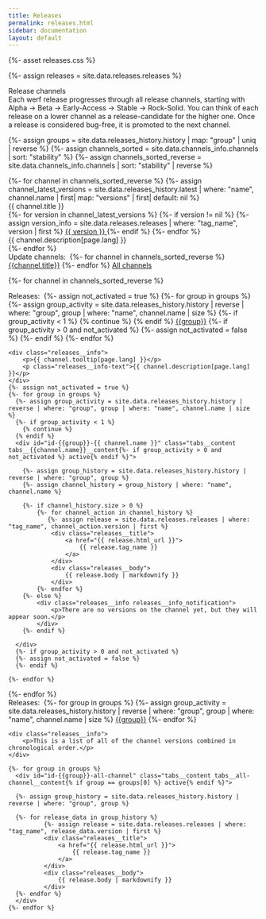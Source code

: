 ```yaml
---
title: Releases
permalink: releases.html
sidebar: documentation
layout: default
---
```


{%- asset releases.css %}

{%- assign releases = site.data.releases.releases %}

<div class="page__container page_releases">

<div class="releases__block-title">
    Release channels
</div>

<!-- Releases description -->
<div class="releases__info">
    Each werf release progresses through all release channels, starting with Alpha → Beta → Early-Access → Stable → Rock-Solid. You can think of each release on a lower channel as a release-candidate for the higher one. Once a release is considered bug-free, it is promoted to the next channel.
</div>

{%- assign groups = site.data.releases_history.history | map: "group" | uniq | reverse %}
{%- assign channels_sorted = site.data.channels_info.channels | sort: "stability" %}
{%- assign channels_sorted_reverse = site.data.channels_info.channels | sort: "stability" | reverse  %}

<div class="releases__menu">
{%- for channel in channels_sorted_reverse %}
{%- assign channel_latest_versions = site.data.releases_history.latest | where: "name",  channel.name | first| map: "versions" | first| default: nil %}
    <div class="releases__menu-item">
        <div class="releases__menu-item-header">            
            <div class="releases__menu-item-title">
                {{ channel.title }}
            </div>
            <div class="releases__menu-item-versions">
            {%- for version in channel_latest_versions %}
            {%- if version != nil  %}
            {%- assign version_info = site.data.releases.releases | where: "tag_name", version | first %}
                <a href="{{ version_info.html_url }}" class="releases__btn">
                {{ version }}
                </a>
            {%- endif %}
            {%- endfor %}
            </div>
        </div>        
        <div class="releases__menu-item-description">
            {{ channel.description[page.lang] }}
        </div>
    </div>
{%- endfor %}
</div>

<div class="tabs releases__block-title">Update channels:&nbsp;
  {%- for channel in channels_sorted_reverse %}
  <a href="javascript:void(0)" class="tabs__btn tabs__channel__btn{% if channel == channels_sorted_reverse[0] %} active{% endif %}" onclick="openTab(event, 'tabs__channel__btn', 'tabs__channel__content', 'id-{{channel.name}}')">{{channel.title}}</a>
  {%- endfor %}
  <a href="javascript:void(0)" class="tabs__btn tabs__channel__btn" onclick="openTab(event, 'tabs__channel__btn', 'tabs__channel__content', 'id-all-channels')">All channels</a>
</div>

{%- for channel in channels_sorted_reverse %}
<div id="id-{{channel.name}}" class="releases tabs__channel__content{% if channel == channels_sorted_reverse[0] %} active{% endif %}">
    <div class="tabs">Releases:&nbsp;
    {%- assign not_activated = true %}
    {%- for group in groups %}
      {%- assign group_activity = site.data.releases_history.history | reverse | where: "group", group | where: "name", channel.name | size %}
      {%- if group_activity < 1 %}
        {% continue %} 
      {% endif %}
      <a href="javascript:void(0)" class="tabs__btn tabs__{{channel.name}}__btn{%- if group_activity > 0 and not_activated %} active{% endif %}" 
         onclick="openTab(event, 'tabs__{{channel.name}}__btn', 'tabs__{{channel.name}}__content', 'id-{{group}}-{{ channel.name }}')">{{group}}</a>
         {%- if group_activity > 0 and not_activated %}
         {%- assign not_activated = false %}
         {%- endif %}
    {%- endfor %}
    </div>
    
    <div class="releases__info">
        <p>{{ channel.tooltip[page.lang] }}</p>
        <p class="releases__info-text">{{ channel.description[page.lang] }}</p>
    </div>
    {%- assign not_activated = true %}
    {%- for group in groups %}
      {%- assign group_activity = site.data.releases_history.history | reverse | where: "group", group | where: "name", channel.name | size %}
      {%- if group_activity < 1 %}
        {% continue %} 
      {% endif %}
      <div id="id-{{group}}-{{ channel.name }}" class="tabs__content tabs__{{channel.name}}__content{%- if group_activity > 0 and not_activated %} active{% endif %}">
        
        {%- assign group_history = site.data.releases_history.history | reverse | where: "group", group %}
        {%- assign channel_history = group_history | where: "name", channel.name %}
        
        {%- if channel_history.size > 0 %}
            {%- for channel_action in channel_history %}
               {%- assign release = site.data.releases.releases | where: "tag_name", channel_action.version | first %}
                <div class="releases__title">
                    <a href="{{ release.html_url }}">
                        {{ release.tag_name }}
                    </a>
                </div>
                <div class="releases__body">
                    {{ release.body | markdownify }}
                </div>
            {%- endfor %}
        {%- else %}
            <div class="releases__info releases__info_notification">
                <p>There are no versions on the channel yet, but they will appear soon.</p>
            </div>
        {%- endif %}
        
      </div>
      {%- if group_activity > 0 and not_activated %}
      {%- assign not_activated = false %}
      {%- endif %}

    {%- endfor %}
</div>
{%- endfor %}

<div id="id-all-channels" class="releases tabs__content tabs__channel__content">
    <div class="tabs">Releases:&nbsp;
    {%- for group in groups %}
    {%- assign group_activity = site.data.releases_history.history | reverse | where: "group", group | where: "name", channel.name | size %}
    <a href="javascript:void(0)" class="tabs__btn tabs__all-channel__btn{% if group == groups[0] %} active{% endif %}
             {%- if group_activity < 1 %} tabs__btn__empty{% endif %}" 
             onclick="openTab(event, 'tabs__all-channel__btn', 'tabs__all-channel__content', 'id-{{group}}-all-channel')">{{group}}</a>
    {%- endfor %}
    </div>

    <div class="releases__info">
        <p>This is a list of all of the channel versions combined in chronological order.</p>
    </div>

    {%- for group in groups %}
      <div id="id-{{group}}-all-channel" class="tabs__content tabs__all-channel__content{% if group == groups[0] %} active{% endif %}">

      {%- assign group_history = site.data.releases_history.history | reverse | where: "group", group %}

      {%- for release_data in group_history %}
              {%- assign release = site.data.releases.releases | where: "tag_name", release_data.version | first %}
              <div class="releases__title">
                  <a href="{{ release.html_url }}">
                      {{ release.tag_name }}
                  </a>
              </div>
              <div class="releases__body">
                  {{ release.body | markdownify }}
              </div>
      {%- endfor %}
      </div>
    {%- endfor %}
</div>
